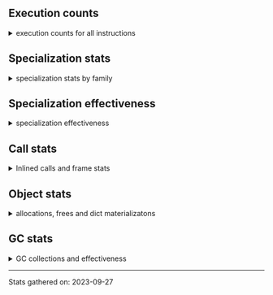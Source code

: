 ## Execution counts

<details>
<summary> execution counts for all instructions </summary>

|Name | Base Count | Head Count | Change | 
|---|---:|---:|---:|
| ENTER_EXECUTOR | 0 | 1,733,859,951 | 100.0% |
| GET_ANEXT | 100,136,760 | 6,000,000 | -94.0% |
| FOR_ITER_RANGE | 482,848,739 | 39,329,324 | -91.9% |
| JUMP_BACKWARD | 3,318,502,622 | 331,687,263 | -90.0% |
| COMPARE_OP_STR | 1,732,651,758 | 376,090,703 | -78.3% |
| STORE_FAST_LOAD_FAST | 136,663,169 | 31,078,637 | -77.3% |
| STORE_SLICE | 117,672,954 | 26,878,276 | -77.2% |
| FOR_ITER_LIST | 1,262,536,844 | 316,874,491 | -74.9% |
| BINARY_SUBSCR_STR_INT | 1,245,113,480 | 352,447,580 | -71.7% |
| FOR_ITER_TUPLE | 423,932,544 | 141,378,912 | -66.7% |
| FORMAT_WITH_SPEC | 2,220 | 780 | -64.9% |
| SET_ADD | 3,234,120 | 1,220,040 | -62.3% |
| LIST_EXTEND | 54,392,904 | 21,107,845 | -61.2% |
| BINARY_SUBSCR | 1,130,910,959 | 479,988,039 | -57.6% |
| CONTAINS_OP | 2,055,847,831 | 882,558,197 | -57.1% |
| BINARY_OP_ADD_INT | 2,250,789,785 | 981,662,137 | -56.4% |
| BINARY_OP_MULTIPLY_FLOAT | 827,760,010 | 372,914,014 | -54.9% |
| BUILD_SLICE | 158,823,225 | 71,898,815 | -54.7% |
| NOP | 1,504,978,133 | 699,599,545 | -53.5% |
| LIST_APPEND | 147,019,109 | 76,914,812 | -47.7% |
| UNPACK_SEQUENCE_TWO_TUPLE | 608,049,724 | 352,502,162 | -42.0% |
| BINARY_OP_SUBTRACT_FLOAT | 270,376,733 | 160,352,748 | -40.7% |
| TO_BOOL_INT | 232,719,897 | 139,572,330 | -40.0% |
| STORE_FAST | 10,238,678,404 | 6,168,414,871 | -39.8% |
| LOAD_FAST_LOAD_FAST | 8,164,280,463 | 4,940,843,868 | -39.5% |
| LOAD_CONST | 10,218,330,974 | 6,217,886,318 | -39.1% |
| POP_JUMP_IF_FALSE | 8,710,747,580 | 5,308,746,974 | -39.1% |
| BINARY_OP_MULTIPLY_INT | 266,392,903 | 172,380,481 | -35.3% |
| BINARY_SUBSCR_LIST_INT | 881,880,998 | 577,067,067 | -34.6% |
| BINARY_OP_ADD_FLOAT | 391,149,626 | 262,077,922 | -33.0% |
| LOAD_DEREF | 850,733,859 | 576,565,506 | -32.2% |
| BINARY_OP_SUBTRACT_INT | 506,548,074 | 343,805,835 | -32.1% |
| STORE_SUBSCR | 327,244,096 | 223,895,760 | -31.6% |
| STORE_SUBSCR_LIST_INT | 302,859,134 | 209,469,266 | -30.8% |
| BINARY_SUBSCR_TUPLE_INT | 227,127,841 | 160,533,763 | -29.3% |
| COMPARE_OP | 148,913,979 | 106,699,992 | -28.3% |
| CALL_STR_1 | 57,343,486 | 41,194,684 | -28.2% |
| CALL_TYPE_1 | 348,488,103 | 250,533,979 | -28.1% |
| CALL_METHOD_DESCRIPTOR_NOARGS | 235,055,582 | 170,095,922 | -27.6% |
| LOAD_ATTR_CLASS | 136,515,947 | 99,130,588 | -27.4% |
| LOAD_FAST | 29,726,466,560 | 22,232,406,233 | -25.2% |
| CALL_BUILTIN_FAST | 952,571,922 | 721,982,959 | -24.2% |
| CALL_INTRINSIC_1 | 154,100,971 | 117,006,693 | -24.1% |
| LOAD_ATTR_METHOD_WITH_VALUES | 1,906,344,953 | 1,464,074,879 | -23.2% |
| COMPARE_OP_INT | 1,542,849,945 | 1,199,478,841 | -22.3% |
| MAKE_FUNCTION | 94,883,549 | 73,840,029 | -22.2% |
| COPY | 1,082,001,711 | 843,351,892 | -22.1% |
| PUSH_NULL | 1,191,629,809 | 929,578,782 | -22.0% |
| BINARY_SUBSCR_DICT | 641,404,920 | 501,693,263 | -21.8% |
| UNPACK_SEQUENCE_LIST | 140,238,220 | 111,354,381 | -20.6% |
| SWAP | 941,982,075 | 753,287,432 | -20.0% |
| SET_FUNCTION_ATTRIBUTE | 83,793,601 | 67,091,837 | -19.9% |
| COMPARE_OP_FLOAT | 111,082,755 | 89,823,130 | -19.1% |
| LOAD_ATTR_SLOT | 1,359,910,318 | 1,101,626,567 | -19.0% |
| BINARY_OP | 847,857,650 | 687,779,595 | -18.9% |
| CALL_PY_EXACT_ARGS | 2,873,524,261 | 2,340,052,155 | -18.6% |
| CALL_BOUND_METHOD_EXACT_ARGS | 166,380,513 | 137,161,600 | -17.6% |
| LOAD_ATTR_METHOD_NO_DICT | 1,408,943,729 | 1,165,632,376 | -17.3% |
| BUILD_LIST | 303,937,172 | 252,918,990 | -16.8% |
| CALL_LEN | 350,494,531 | 292,577,777 | -16.5% |
| LOAD_GLOBAL_BUILTIN | 4,246,995,683 | 3,553,206,746 | -16.3% |
| STORE_GLOBAL | 6,152,700 | 5,205,120 | -15.4% |
| TO_BOOL_STR | 68,043,705 | 57,617,939 | -15.3% |
| LOAD_ATTR_INSTANCE_VALUE | 4,270,241,843 | 3,615,932,697 | -15.3% |
| UNARY_NOT | 58,453,959 | 50,161,578 | -14.2% |
| CALL_BUILTIN_CLASS | 127,530,667 | 110,046,109 | -13.7% |
| CALL_METHOD_DESCRIPTOR_FAST | 372,649,539 | 322,569,907 | -13.4% |
| BINARY_SLICE | 249,698,485 | 217,488,322 | -12.9% |
| LOAD_GLOBAL_MODULE | 3,098,009,675 | 2,709,195,534 | -12.6% |
| IS_OP | 613,269,123 | 535,808,175 | -12.6% |
| TO_BOOL_BOOL | 3,427,103,537 | 3,009,572,797 | -12.2% |
| JUMP_FORWARD | 436,685,474 | 384,953,740 | -11.8% |
| GET_ITER | 607,082,292 | 543,688,641 | -10.4% |
| CALL_BUILTIN_O | 830,663,215 | 744,749,837 | -10.3% |
| EXTENDED_ARG | 430,596,953 | 386,839,805 | -10.2% |
| RESUME_CHECK | 5,350,086,431 | 4,805,994,348 | -10.2% |
| MAP_ADD | 41,403,580 | 37,217,564 | -10.1% |
| CALL_ISINSTANCE | 828,389,209 | 749,743,605 | -9.5% |
| UNPACK_SEQUENCE_TUPLE | 449,698,650 | 407,294,887 | -9.4% |
| LOAD_ATTR | 1,310,848,773 | 1,194,155,378 | -8.9% |
| STORE_FAST_STORE_FAST | 1,568,110,408 | 1,429,722,243 | -8.8% |
| LOAD_FAST_AND_CLEAR | 52,307,513 | 47,696,121 | -8.8% |
| CALL_BUILTIN_FAST_WITH_KEYWORDS | 54,157,979 | 49,565,911 | -8.5% |
| LOAD_FAST_CHECK | 8,341,109 | 7,690,716 | -7.8% |
| BINARY_OP_ADD_UNICODE | 75,466,060 | 69,683,142 | -7.7% |
| CALL_METHOD_DESCRIPTOR_FAST_WITH_KEYWORDS | 88,440,080 | 82,032,865 | -7.2% |
| POP_JUMP_IF_NOT_NONE | 447,221,519 | 415,410,470 | -7.1% |
| POP_TOP | 2,579,210,328 | 2,402,650,590 | -6.8% |
| POP_JUMP_IF_TRUE | 1,516,531,913 | 1,418,781,704 | -6.4% |
| BUILD_CONST_KEY_MAP | 9,732,870 | 9,161,646 | -5.9% |
| POP_JUMP_IF_NONE | 316,527,260 | 298,779,431 | -5.6% |
| TO_BOOL_LIST | 130,157,187 | 123,592,238 | -5.0% |
| BUILD_TUPLE | 735,254,241 | 700,000,403 | -4.8% |
| DELETE_FAST | 704,076 | 670,665 | -4.7% |
| RETURN_VALUE | 3,080,377,989 | 2,934,855,647 | -4.7% |
| STORE_ATTR_SLOT | 1,064,246,916 | 1,020,498,954 | -4.1% |
| LOAD_ATTR_PROPERTY | 52,248,640 | 50,155,364 | -4.0% |
| LOAD_SUPER_ATTR | 1,540 | 1,600 | 3.9% |
| UNARY_INVERT | 11,414,341 | 10,980,547 | -3.8% |
| STORE_ATTR_WITH_HINT | 50,965,051 | 49,040,186 | -3.8% |
| STORE_ATTR_INSTANCE_VALUE | 981,690,147 | 947,410,966 | -3.5% |
| BEFORE_WITH | 5,237,615 | 5,060,233 | -3.4% |
| TO_BOOL | 239,815,687 | 232,314,076 | -3.1% |
| COPY_FREE_VARS | 267,228,117 | 259,787,236 | -2.8% |
| CALL_METHOD_DESCRIPTOR_O | 260,293,775 | 253,483,381 | -2.6% |
| BINARY_SUBSCR_GETITEM | 146,460,992 | 142,986,454 | -2.4% |
| STORE_DEREF | 65,778,176 | 64,188,027 | -2.4% |
| RETURN_CONST | 1,371,625,628 | 1,340,317,688 | -2.3% |
| STORE_SUBSCR_DICT | 205,069,106 | 200,791,326 | -2.1% |
| DELETE_SUBSCR | 133,292,426 | 130,597,208 | -2.0% |
| DICT_MERGE | 16,635,950 | 16,357,600 | -1.7% |
| RESUME | 5,778 | 5,872 | 1.6% |
| EXIT_INIT_CHECK | 67,442,988 | 66,408,453 | -1.5% |
| CALL_ALLOC_AND_ENTER_INIT | 69,156,348 | 68,121,753 | -1.5% |
| YIELD_VALUE | 958,302,733 | 943,851,557 | -1.5% |
| LOAD_SUPER_ATTR_METHOD | 118,318,683 | 116,611,191 | -1.4% |
| CALL_LIST_APPEND | 241,308,145 | 237,924,393 | -1.4% |
| CLEANUP_THROW | 852 | 840 | -1.4% |
| TO_BOOL_NONE | 403,451,250 | 398,179,403 | -1.3% |
| INTERPRETER_EXIT | 1,302,213,006 | 1,286,213,581 | -1.2% |
| LOAD_SUPER_ATTR_ATTR | 2,300,040 | 2,273,520 | -1.2% |
| FORMAT_SIMPLE | 118,020,992 | 116,657,540 | -1.2% |
| STORE_ATTR | 54,616,450 | 54,024,251 | -1.1% |
| BUILD_STRING | 59,405,496 | 58,835,574 | -1.0% |
| BUILD_MAP | 68,651,640 | 67,982,155 | -1.0% |
| CALL | 777,684,113 | 770,747,812 | -0.9% |
| TO_BOOL_ALWAYS_TRUE | 193,203,818 | 191,442,726 | -0.9% |
| CALL_PY_WITH_DEFAULTS | 177,733,372 | 176,279,842 | -0.8% |
| CONVERT_VALUE | 104,407,536 | 103,538,274 | -0.8% |
| FOR_ITER | 308,400,389 | 306,732,012 | -0.5% |
| FOR_ITER_GEN | 163,262,670 | 162,479,526 | -0.5% |
| UNARY_NEGATIVE | 135,842,400 | 135,277,080 | -0.4% |
| BUILD_SET | 1,918,503 | 1,912,151 | -0.3% |
| LOAD_ATTR_MODULE | 351,662,647 | 350,758,996 | -0.3% |
| RETURN_GENERATOR | 251,213,652 | 250,494,775 | -0.3% |
| LOAD_ATTR_NONDESCRIPTOR_WITH_VALUES | 143,376,793 | 142,953,092 | -0.3% |
| CALL_KW | 175,209,090 | 174,937,545 | -0.2% |
| WITH_EXCEPT_START | 138,122 | 137,883 | -0.2% |
| LOAD_ATTR_METHOD_LAZY_DICT | 56,946,536 | 56,816,926 | -0.2% |
| UNPACK_SEQUENCE | 14,784,299 | 14,771,898 | -0.1% |
| CALL_FUNCTION_EX | 83,452,835 | 83,374,423 | -0.1% |
| IMPORT_NAME | 1,969,095 | 1,966,527 | -0.1% |
| MAKE_CELL | 92,764,483 | 92,656,891 | -0.1% |
| IMPORT_FROM | 2,005,995 | 2,003,427 | -0.1% |
| POP_EXCEPT | 17,064,919 | 17,053,764 | -0.1% |
| CALL_TUPLE_1 | 22,407,810 | 22,382,940 | -0.1% |
| PUSH_EXC_INFO | 17,064,922 | 17,053,769 | -0.1% |
| CHECK_EXC_MATCH | 16,597,324 | 16,586,225 | -0.1% |
| INSTRUMENTED_POP_JUMP_IF_TRUE | 29,144,367 | 29,144,364 | -0.0% |
| INSTRUMENTED_RESUME | 72,852,120 | 72,852,120 | 0.0% |
| INSTRUMENTED_POP_JUMP_IF_FALSE | 349,645,080 | 349,645,080 | 0.0% |
| DELETE_ATTR | 8,524,323 | 8,520,723 | -0.0% |
| END_SEND | 206,317,629 | 206,317,906 | 0.0% |
| GET_AWAITABLE | 85,020,113 | 85,020,384 | 0.0% |
| LOAD_ATTR_NONDESCRIPTOR_NO_DICT | 22,352,640 | 22,352,640 | 0.0% |
| DELETE_DEREF | 1,200 | 1,200 | 0.0% |
| STORE_NAME | 4,800 | 4,800 | 0.0% |
| INSTRUMENTED_RETURN_CONST | 5,460 | 5,460 | 0.0% |
| DICT_UPDATE | 52,734 | 52,756 | 0.0% |
| LOAD_LOCALS | 2,580 | 2,580 | 0.0% |
| JUMP_BACKWARD_NO_INTERRUPT | 391,030,655 | 391,030,029 | -0.0% |
| INSTRUMENTED_JUMP_FORWARD | 14,567,880 | 14,567,880 | 0.0% |
| LOAD_GLOBAL | 80,215,503 | 80,217,263 | 0.0% |
| SET_UPDATE | 66,360 | 66,360 | 0.0% |
| END_ASYNC_FOR | 6,000,000 | 6,000,000 | 0.0% |
| INSTRUMENTED_FOR_ITER | 8,367 | 8,364 | -0.0% |
| SEND | 112,734,352 | 112,734,382 | 0.0% |
| GET_YIELD_FROM_ITER | 27,170,460 | 27,170,462 | 0.0% |
| END_FOR | 57,063,896 | 57,063,387 | -0.0% |
| LOAD_NAME | 9,003,000 | 9,003,000 | 0.0% |
| BEFORE_ASYNC_WITH | 8,160 | 8,160 | 0.0% |
| RAISE_VARARGS | 2,897,102 | 2,897,263 | 0.0% |
| INSTRUMENTED_POP_JUMP_IF_NONE | 43,702,080 | 43,702,080 | 0.0% |
| BINARY_OP_INPLACE_ADD_UNICODE | 5,927,680 | 5,925,400 | -0.0% |
| INSTRUMENTED_JUMP_BACKWARD | 7,347 | 7,344 | -0.0% |
| LOAD_BUILD_CLASS | 1,320 | 1,320 | 0.0% |
| UNPACK_EX | 567,000 | 567,000 | 0.0% |
| SEND_GEN | 490,653,122 | 490,652,746 | -0.0% |
| RERAISE | 8,497,665 | 8,496,950 | -0.0% |
| INSTRUMENTED_POP_JUMP_IF_NOT_NONE | 480 | 480 | 0.0% |
| GET_AITER | 6,000,000 | 6,000,000 | 0.0% |
| LOAD_FROM_DICT_OR_DEREF | 2,580 | 2,580 | 0.0% |
| LOAD_ATTR_WITH_HINT | 347,160,631 | 347,161,347 | 0.0% |
| INSTRUMENTED_RETURN_VALUE | 72,844,800 | 72,844,800 | 0.0% |


</details>

## Specialization stats

<details>
<summary> specialization stats by family </summary>

### CALL

<details>
<summary> specialization stats for CALL family </summary>

|Kind | Base Count | Base Ratio | Head Count | Head Ratio | 
|---|---|---|---|---|
| specialization.deferred |    777304542 | 8.6% |    770366585 | 8.7% |
| specialization.deopt |      3200161 | 0.0% |      2910423 | 0.0% |
|          hit |   8051089777 | 89.5% |   7888194575 | 89.5% |
|         miss |    169734275 | 1.9% |    154385061 | 1.8% |

#### Specialization attempts

| | Base Count | Base Ratio | Head Count | Head Ratio | 
|---|---:|---:|---:|---:|
| Success | 3,249,580 | 90.8% | 2,961,976 | 90.0% |
| Failure | 330,152 | 9.2% | 329,674 | 10.0% |

|Failure kind | Base Count | Base Ratio | Head Count | Head Ratio | 
|---|---:|---:|---:|---:|
| meth descr method fastcall keywords | 66,764 | 20.2% | 66,624 | 20.2% |
| code complex parameters | 57,125 | 17.3% | 57,084 | 17.3% |
| no dict | 46,710 | 14.1% | 46,650 | 14.2% |
| cfunc noargs | 25,128 | 7.6% | 24,798 | 7.5% |
| class no vectorcall | 24,412 | 7.4% | 24,308 | 7.4% |
| cfunc varargs keywords | 24,337 | 7.4% | 24,297 | 7.4% |
| meth descr varargs | 22,816 | 6.9% | 22,872 | 6.9% |
| other | 11,754 | 3.6% | 11,709 | 3.6% |
| init not python | 10,480 | 3.2% | 10,480 | 3.2% |
| class mutable | 8,793 | 2.7% | 8,506 | 2.6% |
| meth descr varargs keywords | 7,329 | 2.2% | 7,327 | 2.2% |
| cmethod | 5,560 | 1.7% | 4,980 | 1.5% |
| init not simple | 4,000 | 1.2% | 4,000 | 1.2% |
| cfunc varargs | 3,383 | 1.0% | 3,317 | 1.0% |
| bound method | 3,367 | 1.0% | 4,724 | 1.4% |
| wrong number arguments | 2,900 | 0.9% | 2,880 | 0.9% |
| method wrapper | 2,468 | 0.7% | 2,472 | 0.7% |
| operator wrapper | 1,786 | 0.5% | 1,626 | 0.5% |
| str | 1,040 | 0.3% | 1,020 | 0.3% |


</details>

### UNPACK_SEQUENCE

<details>
<summary> specialization stats for UNPACK_SEQUENCE family </summary>

|Kind | Base Count | Base Ratio | Head Count | Head Ratio | 
|---|---|---|---|---|
| specialization.deferred |     14781549 | 1.2% |     14769152 | 1.2% |
| specialization.deopt |        48080 | 0.0% |        47320 | 0.0% |
|          hit |   1195438894 | 98.6% |   1194473912 | 98.6% |
|         miss |      2547700 | 0.2% |      2508820 | 0.2% |

#### Specialization attempts

| | Base Count | Base Ratio | Head Count | Head Ratio | 
|---|---:|---:|---:|---:|
| Success | 50,330 | 99.0% | 49,586 | 99.0% |
| Failure | 500 | 1.0% | 480 | 1.0% |

|Failure kind | Base Count | Base Ratio | Head Count | Head Ratio | 
|---|---:|---:|---:|---:|
| iterator | 240 | 48.0% | 220 | 45.8% |
| sequence | 180 | 36.0% | 180 | 37.5% |
| other | 80 | 16.0% | 80 | 16.7% |


</details>

### POP_JUMP_IF_FALSE

<details>
<summary> specialization stats for POP_JUMP_IF_FALSE family </summary>

|Kind | Base Count | Base Ratio | Head Count | Head Ratio | 
|---|---|---|---|---|


</details>

### BINARY_OP

<details>
<summary> specialization stats for BINARY_OP family </summary>

|Kind | Base Count | Base Ratio | Head Count | Head Ratio | 
|---|---|---|---|---|
| specialization.deferred |    846740491 | 15.6% |    686702350 | 13.1% |
| specialization.deopt |       712840 | 0.0% |       711240 | 0.0% |
|          hit |   4556627814 | 83.7% |   4534136732 | 86.2% |
|         miss |     37783057 | 0.7% |     37698259 | 0.7% |

#### Specialization attempts

| | Base Count | Base Ratio | Head Count | Head Ratio | 
|---|---:|---:|---:|---:|
| Success | 717,093 | 39.2% | 715,546 | 40.0% |
| Failure | 1,112,906 | 60.8% | 1,072,939 | 60.0% |

|Failure kind | Base Count | Base Ratio | Head Count | Head Ratio | 
|---|---:|---:|---:|---:|
| subtract different types | 579,020 | 52.0% | 577,580 | 53.8% |
| multiply different types | 171,774 | 15.4% | 170,619 | 15.9% |
| add different types | 151,881 | 13.6% | 151,880 | 14.2% |
| remainder | 33,552 | 3.0% | 31,709 | 3.0% |
| floor divide | 32,920 | 3.0% | 28,600 | 2.7% |
| and int | 32,255 | 2.9% | 29,164 | 2.7% |
| add other | 27,240 | 2.4% | 22,100 | 2.1% |
| lshift | 18,760 | 1.7% | 12,800 | 1.2% |
| rshift | 16,639 | 1.5% | 11,759 | 1.1% |
| true divide different types | 14,860 | 1.3% | 13,421 | 1.3% |
| xor | 10,720 | 1.0% | 10,480 | 1.0% |
| true divide float | 6,782 | 0.6% | 2,341 | 0.2% |
| subtract other | 5,520 | 0.5% | 3,120 | 0.3% |
| or | 4,097 | 0.4% | 3,480 | 0.3% |
| power | 3,703 | 0.3% | 693 | 0.1% |
| true divide other | 1,203 | 0.1% | 1,213 | 0.1% |
| multiply other | 1,060 | 0.1% | 1,060 | 0.1% |
| and other | 860 | 0.1% | 860 | 0.1% |
| and different types | 60 | 0.0% | 60 | 0.0% |


</details>

### BINARY_SLICE

<details>
<summary> specialization stats for BINARY_SLICE family </summary>

|Kind | Base Count | Base Ratio | Head Count | Head Ratio | 
|---|---|---|---|---|


</details>

### TO_BOOL

<details>
<summary> specialization stats for TO_BOOL family </summary>

|Kind | Base Count | Base Ratio | Head Count | Head Ratio | 
|---|---|---|---|---|
| specialization.deferred |    239348401 | 5.1% |    231849196 | 5.0% |
| specialization.deopt |      1818587 | 0.0% |      1777849 | 0.0% |
|          hit |   4358261454 | 92.8% |   4316681436 | 93.0% |
|         miss |     96417940 | 2.1% |     94257660 | 2.0% |

#### Specialization attempts

| | Base Count | Base Ratio | Head Count | Head Ratio | 
|---|---:|---:|---:|---:|
| Success | 1,833,306 | 80.2% | 1,793,161 | 80.0% |
| Failure | 452,567 | 19.8% | 449,568 | 20.0% |

|Failure kind | Base Count | Base Ratio | Head Count | Head Ratio | 
|---|---:|---:|---:|---:|
| number | 135,740 | 30.0% | 135,740 | 30.2% |
| other | 126,040 | 27.9% | 125,060 | 27.8% |
| tuple | 75,460 | 16.7% | 75,220 | 16.7% |
| mapping | 65,721 | 14.5% | 65,488 | 14.6% |
| dict | 19,074 | 4.2% | 18,972 | 4.2% |
| bytes | 10,833 | 2.4% | 10,756 | 2.4% |
| set | 10,781 | 2.4% | 10,781 | 2.4% |
| sequence | 7,538 | 1.7% | 6,171 | 1.4% |
| float | 980 | 0.2% | 980 | 0.2% |
| bytearray | 320 | 0.1% | 320 | 0.1% |
| memory view | 80 | 0.0% | 80 | 0.0% |


</details>

### JUMP_BACKWARD

<details>
<summary> specialization stats for JUMP_BACKWARD family </summary>

|Kind | Base Count | Base Ratio | Head Count | Head Ratio | 
|---|---|---|---|---|


</details>

### LOAD_ATTR

<details>
<summary> specialization stats for LOAD_ATTR family </summary>

|Kind | Base Count | Base Ratio | Head Count | Head Ratio | 
|---|---|---|---|---|
| specialization.deferred |   1310252320 | 11.5% |   1193584260 | 10.9% |
| specialization.deopt |     10308976 | 0.1% |      9557205 | 0.1% |
|          hit |   9509175307 | 83.7% |   9247692426 | 84.5% |
|         miss |    546529370 | 4.8% |    506694452 | 4.6% |

#### Specialization attempts

| | Base Count | Base Ratio | Head Count | Head Ratio | 
|---|---:|---:|---:|---:|
| Success | 10,382,785 | 95.2% | 9,635,454 | 95.1% |
| Failure | 522,644 | 4.8% | 492,869 | 4.9% |

|Failure kind | Base Count | Base Ratio | Head Count | Head Ratio | 
|---|---:|---:|---:|---:|
| has managed dict | 147,970 | 28.3% | 141,181 | 28.6% |
| metaclass attribute | 102,545 | 19.6% | 92,404 | 18.7% |
| not managed dict | 99,874 | 19.1% | 98,766 | 20.0% |
| method | 63,990 | 12.2% | 55,314 | 11.2% |
| shadowed | 42,635 | 8.2% | 40,806 | 8.3% |
| non object slot | 28,940 | 5.5% | 28,820 | 5.8% |
| class method obj | 10,260 | 2.0% | 9,460 | 1.9% |
| class attr descriptor | 6,323 | 1.2% | 6,321 | 1.3% |
| overridden | 5,260 | 1.0% | 5,240 | 1.1% |
| non overriding descriptor | 4,464 | 0.9% | 4,474 | 0.9% |
| module attr not found | 3,040 | 0.6% | 3,020 | 0.6% |
| mutable class | 3,040 | 0.6% | 2,862 | 0.6% |
| class attr simple | 2,103 | 0.4% | 2,001 | 0.4% |
| not in keys | 1,740 | 0.3% | 1,740 | 0.4% |
| builtin class method | 440 | 0.1% | 440 | 0.1% |
| property | 20 | 0.0% | 20 | 0.0% |


</details>

### STORE_SUBSCR

<details>
<summary> specialization stats for STORE_SUBSCR family </summary>

|Kind | Base Count | Base Ratio | Head Count | Head Ratio | 
|---|---|---|---|---|
| specialization.deferred |    327155815 | 39.2% |    223832434 | 30.7% |
| specialization.deopt |           40 | 0.0% |           40 | 0.0% |
|          hit |    507926020 | 60.8% |    504454587 | 69.3% |
|         miss |         2220 | 0.0% |         2220 | 0.0% |

#### Specialization attempts

| | Base Count | Base Ratio | Head Count | Head Ratio | 
|---|---:|---:|---:|---:|
| Success | 1,763 | 2.0% | 1,887 | 3.0% |
| Failure | 86,558 | 98.0% | 61,479 | 97.0% |

|Failure kind | Base Count | Base Ratio | Head Count | Head Ratio | 
|---|---:|---:|---:|---:|
| array int | 45,640 | 52.7% | 31,460 | 51.2% |
| dict subclass no override | 20,600 | 23.8% | 14,682 | 23.9% |
| py simple | 13,818 | 16.0% | 13,797 | 22.4% |
| bytearray int | 5,200 | 6.0% | 300 | 0.5% |
| out of range | 1,020 | 1.2% | 1,020 | 1.7% |
| other | 240 | 0.3% | 180 | 0.3% |
| list slice | 40 | 0.0% | 40 | 0.1% |


</details>

### POP_JUMP_IF_TRUE

<details>
<summary> specialization stats for POP_JUMP_IF_TRUE family </summary>

|Kind | Base Count | Base Ratio | Head Count | Head Ratio | 
|---|---|---|---|---|


</details>

### FOR_ITER

<details>
<summary> specialization stats for FOR_ITER family </summary>

|Kind | Base Count | Base Ratio | Head Count | Head Ratio | 
|---|---|---|---|---|
| specialization.deferred |    308297756 | 11.7% |    306636732 | 31.7% |
| specialization.deopt |      2480505 | 0.1% |      1422235 | 0.1% |
|          hit |   2201111596 | 83.3% |    584682589 | 60.5% |
|         miss |    131469201 | 5.0% |     75379664 | 7.8% |

#### Specialization attempts

| | Base Count | Base Ratio | Head Count | Head Ratio | 
|---|---:|---:|---:|---:|
| Success | 2,481,583 | 96.1% | 1,423,302 | 93.8% |
| Failure | 101,555 | 3.9% | 94,213 | 6.2% |

|Failure kind | Base Count | Base Ratio | Head Count | Head Ratio | 
|---|---:|---:|---:|---:|
| enumerate | 23,040 | 22.7% | 23,040 | 24.5% |
| dict items | 20,651 | 20.3% | 20,590 | 21.9% |
| seq iter | 15,120 | 14.9% | 8,640 | 9.2% |
| set | 13,266 | 13.1% | 13,301 | 14.1% |
| other | 8,920 | 8.8% | 8,940 | 9.5% |
| dict values | 5,480 | 5.4% | 4,780 | 5.1% |
| reversed list | 3,980 | 3.9% | 3,822 | 4.1% |
| zip | 3,500 | 3.4% | 3,500 | 3.7% |
| ascii string | 2,680 | 2.6% | 2,680 | 2.8% |
| dict keys | 2,220 | 2.2% | 2,220 | 2.4% |
| itertools | 1,900 | 1.9% | 1,900 | 2.0% |
| map | 600 | 0.6% | 600 | 0.6% |
| callable | 120 | 0.1% | 120 | 0.1% |
| bytes | 78 | 0.1% | 80 | 0.1% |


</details>

### LOAD_SUPER_ATTR

<details>
<summary> specialization stats for LOAD_SUPER_ATTR family </summary>

|Kind | Base Count | Base Ratio | Head Count | Head Ratio | 
|---|---|---|---|---|
|          hit |    120618723 | 100.0% |    118884711 | 100.0% |

#### Specialization attempts

| | Base Count | Base Ratio | Head Count | Head Ratio | 
|---|---:|---:|---:|---:|
| Success | 1,540 | 100.0% | 1,600 | 100.0% |
| Failure | 0 | 0.0% | 0 | 0.0% |

|Failure kind | Base Count | Base Ratio | Head Count | Head Ratio | 
|---|---:|---:|---:|---:|


</details>

### STORE_ATTR

<details>
<summary> specialization stats for STORE_ATTR family </summary>

|Kind | Base Count | Base Ratio | Head Count | Head Ratio | 
|---|---|---|---|---|
| specialization.deferred |     54553233 | 2.5% |     53960510 | 2.5% |
| specialization.deopt |      3549259 | 0.2% |      3534593 | 0.2% |
|          hit |   1908780653 | 88.7% |   1878992343 | 88.6% |
|         miss |    188121461 | 8.7% |    187348283 | 8.8% |

#### Specialization attempts

| | Base Count | Base Ratio | Head Count | Head Ratio | 
|---|---:|---:|---:|---:|
| Success | 3,573,416 | 98.9% | 3,560,194 | 98.9% |
| Failure | 39,060 | 1.1% | 38,140 | 1.1% |

|Failure kind | Base Count | Base Ratio | Head Count | Head Ratio | 
|---|---:|---:|---:|---:|
| class attr simple | 17,280 | 44.2% | 17,180 | 45.0% |
| not in dict | 10,740 | 27.5% | 10,380 | 27.2% |
| overriding descriptor | 5,580 | 14.3% | 5,520 | 14.5% |
| property | 1,440 | 3.7% | 1,400 | 3.7% |
| not in keys | 1,160 | 3.0% | 800 | 2.1% |
| no dict | 920 | 2.4% | 920 | 2.4% |
| overridden | 860 | 2.2% | 860 | 2.3% |
| method | 420 | 1.1% | 420 | 1.1% |
| not managed dict | 380 | 1.0% | 380 | 1.0% |
| non object slot | 280 | 0.7% | 280 | 0.7% |


</details>

### POP_JUMP_IF_NOT_NONE

<details>
<summary> specialization stats for POP_JUMP_IF_NOT_NONE family </summary>

|Kind | Base Count | Base Ratio | Head Count | Head Ratio | 
|---|---|---|---|---|


</details>

### LOAD_GLOBAL

<details>
<summary> specialization stats for LOAD_GLOBAL family </summary>

|Kind | Base Count | Base Ratio | Head Count | Head Ratio | 
|---|---|---|---|---|
| specialization.deferred |     80158925 | 1.1% |     80159082 | 1.1% |
| specialization.deopt |          408 | 0.0% |          366 | 0.0% |
|          hit |   7344977922 | 98.9% |   7202850560 | 98.9% |
|         miss |        27436 | 0.0% |        22284 | 0.0% |

#### Specialization attempts

| | Base Count | Base Ratio | Head Count | Head Ratio | 
|---|---:|---:|---:|---:|
| Success | 56,986 | 100.0% | 58,547 | 100.0% |
| Failure | 0 | 0.0% | 0 | 0.0% |

|Failure kind | Base Count | Base Ratio | Head Count | Head Ratio | 
|---|---:|---:|---:|---:|


</details>

### BINARY_SUBSCR

<details>
<summary> specialization stats for BINARY_SUBSCR family </summary>

|Kind | Base Count | Base Ratio | Head Count | Head Ratio | 
|---|---|---|---|---|
| specialization.deferred |   1130616018 | 26.5% |    479851002 | 13.4% |
| specialization.deopt |        68584 | 0.0% |        65644 | 0.0% |
|          hit |   3138345979 | 73.4% |   3086793942 | 86.5% |
|         miss |      3642252 | 0.1% |      3485977 | 0.1% |

#### Specialization attempts

| | Base Count | Base Ratio | Head Count | Head Ratio | 
|---|---:|---:|---:|---:|
| Success | 70,822 | 19.5% | 68,831 | 34.0% |
| Failure | 292,703 | 80.5% | 133,850 | 66.0% |

|Failure kind | Base Count | Base Ratio | Head Count | Head Ratio | 
|---|---:|---:|---:|---:|
| array int | 112,980 | 38.6% | 42,940 | 32.1% |
| other | 77,483 | 26.5% | 29,812 | 22.3% |
| out of range | 42,480 | 14.5% | 40,648 | 30.4% |
| buffer int | 29,580 | 10.1% | 11,490 | 8.6% |
| list slice | 25,580 | 8.7% | 4,380 | 3.3% |
| sequence int | 2,920 | 1.0% | 2,920 | 2.2% |
| code complex parameters | 1,420 | 0.5% | 1,420 | 1.1% |
| buffer slice | 180 | 0.1% | 160 | 0.1% |
| tuple slice | 60 | 0.0% | 60 | 0.0% |
| string slice | 20 | 0.0% | 20 | 0.0% |


</details>

### STORE_SLICE

<details>
<summary> specialization stats for STORE_SLICE family </summary>

|Kind | Base Count | Base Ratio | Head Count | Head Ratio | 
|---|---|---|---|---|


</details>

### SEND

<details>
<summary> specialization stats for SEND family </summary>

|Kind | Base Count | Base Ratio | Head Count | Head Ratio | 
|---|---|---|---|---|
| specialization.deferred |    112704866 | 18.7% |    112704889 | 18.7% |
|          hit |    490652942 | 81.3% |    490652566 | 81.3% |
|         miss |          180 | 0.0% |          180 | 0.0% |

#### Specialization attempts

| | Base Count | Base Ratio | Head Count | Head Ratio | 
|---|---:|---:|---:|---:|
| Success | 603 | 2.0% | 607 | 2.1% |
| Failure | 28,883 | 98.0% | 28,886 | 97.9% |

|Failure kind | Base Count | Base Ratio | Head Count | Head Ratio | 
|---|---:|---:|---:|---:|
| async generator send | 24,440 | 84.6% | 24,440 | 84.6% |
| other | 4,363 | 15.1% | 4,366 | 15.1% |
| dict keys | 40 | 0.1% | 40 | 0.1% |
| list | 40 | 0.1% | 40 | 0.1% |


</details>

### COMPARE_OP

<details>
<summary> specialization stats for COMPARE_OP family </summary>

|Kind | Base Count | Base Ratio | Head Count | Head Ratio | 
|---|---|---|---|---|
| specialization.deferred |    148793640 | 4.2% |    106589648 | 3.1% |
| specialization.deopt |        26753 | 0.0% |        26693 | 0.0% |
|          hit |   3385164734 | 95.7% |   3309561230 | 96.8% |
|         miss |      1419724 | 0.0% |      1416512 | 0.0% |

#### Specialization attempts

| | Base Count | Base Ratio | Head Count | Head Ratio | 
|---|---:|---:|---:|---:|
| Success | 30,991 | 21.1% | 31,307 | 22.8% |
| Failure | 116,101 | 78.9% | 105,730 | 77.2% |

|Failure kind | Base Count | Base Ratio | Head Count | Head Ratio | 
|---|---:|---:|---:|---:|
| big int | 51,817 | 44.6% | 51,719 | 48.9% |
| different types | 24,804 | 21.4% | 24,435 | 23.1% |
| baseobject | 13,398 | 11.5% | 11,616 | 11.0% |
| float long | 9,289 | 8.0% | 7,528 | 7.1% |
| set | 6,620 | 5.7% | 600 | 0.6% |
| other | 3,080 | 2.7% | 3,080 | 2.9% |
| bool | 2,353 | 2.0% | 2,352 | 2.2% |
| tuple | 2,180 | 1.9% | 2,020 | 1.9% |
| list | 1,020 | 0.9% | 1,000 | 0.9% |
| bytes | 980 | 0.8% | 820 | 0.8% |
| long float | 420 | 0.4% | 420 | 0.4% |
| string | 140 | 0.1% | 140 | 0.1% |


</details>

### POP_JUMP_IF_NONE

<details>
<summary> specialization stats for POP_JUMP_IF_NONE family </summary>

|Kind | Base Count | Base Ratio | Head Count | Head Ratio | 
|---|---|---|---|---|


</details>


</details>

## Specialization effectiveness

<details>
<summary> specialization effectiveness </summary>

|Instructions | Base Count | Base Ratio | Head Count | Head Ratio | 
|---|---:|---:|---:|---:|
| Basic | 84,175,513,406 | 53.5% | 62,828,995,404 | 54.3% |
| Not specialized | 21,208,880,155 | 13.5% | 13,345,287,389 | 11.5% |
| Specialized | 51,953,767,515 | 33.0% | 39,448,900,579 | 34.1% |


</details>

## Call stats

<details>
<summary> Inlined calls and frame stats </summary>

| | Base Count | Base Ratio | Head Count | Head Ratio | 
|---|---:|---:|---:|---:|
| Frames pushed | 4,538,484,508 | 79.9% | 4,437,471,340 | 79.7% |
| Calls to Python functions inlined | 4,369,772,158 | 76.9% | 4,270,623,123 | 76.7% |
| Calls to PyEval_EvalDefault | 1,310,785,567 | 23.1% | 1,294,785,916 | 23.3% |
| Calls via PyEval_EvalFrame (total) | 1,310,785,567 | 23.1% | 1,294,785,916 | 23.3% |
| Calls via PyEval_EvalFrame (vector) | 755,182,757 | 13.3% | 753,570,543 | 13.5% |
| Calls via PyEval_EvalFrame (function vectorcall) | 751,217,297 | 13.2% | 749,605,083 | 13.5% |
| Calls via PyEval_EvalFrame (generator) | 555,602,810 | 9.8% | 541,215,373 | 9.7% |
| Calls via PyEval_EvalFrame (slot) | 191,574,363 | 3.4% | 191,540,405 | 3.4% |
| Calls via PyEval_EvalFrame (api) | 128,200,822 | 2.3% | 127,903,214 | 2.3% |
| Calls via PyEval_EvalFrame (method) | 95,059,794 | 1.7% | 95,060,291 | 1.7% |
| Frame objects created | 59,611,445 | 1.0% | 59,601,063 | 1.1% |
| Calls via PyEval_EvalFrame (function ex) | 13,986,032 | 0.2% | 13,986,748 | 0.3% |
| Calls via PyEval_EvalFrame (legacy) | 3,964,140 | 0.1% | 3,964,140 | 0.1% |
| Calls via PyEval_EvalFrame (build class) | 1,320 | 0.0% | 1,320 | 0.0% |


</details>

## Object stats

<details>
<summary> allocations, frees and dict materializatons </summary>

| | Base Count | Base Ratio | Head Count | Head Ratio | 
|---|---:|---:|---:|---:|
| Allocations from freelist | 4,249,738,160 | 34.4% | 4,237,485,479 | 34.4% |
| Frees to freelist | 4,253,920,026 |  | 4,241,678,125 |  |
| Allocations | 8,120,650,786 | 65.6% | 8,067,752,925 | 65.6% |
| Allocations to 512 bytes | 8,038,691,376 | 65.0% | 7,985,977,984 | 64.9% |
| Allocations to 4 kbytes | 66,764,381 | 0.5% | 66,636,488 | 0.5% |
| Allocations over 4 kbytes | 15,195,029 | 0.1% | 15,138,453 | 0.1% |
| Frees | 8,362,664,236 |  | 8,303,737,460 |  |
| New values | 57,548,102 |  | 57,444,785 |  |
| Interpreter increfs | 59,601,777,261 | 78.1% | 46,944,003,211 | 61.0% |
| Interpreter decrefs | 68,925,774,065 | 78.3% | 54,230,499,037 | 61.2% |
| Increfs | 16,674,799,940 | 21.9% | 29,986,572,099 | 39.0% |
| Decrefs | 19,094,179,823 | 21.7% | 34,378,588,645 | 38.8% |
| Materialize dict (on request) | 3,979,280 | 6.9% | 3,922,602 | 6.8% |
| Materialize dict (new key) | 142,640 | 0.2% | 142,640 | 0.2% |
| Materialize dict (too big) | 0 | 0.0% | 0 | 0.0% |
| Materialize dict (str subclass) | 0 | 0.0% | 0 | 0.0% |
| Dematerialize dict | 1,524,460 | 2.6% | 1,467,782 | 2.6% |
| Method cache hits | 2,153,371,261 |  | 2,101,451,593 |  |
| Method cache misses | 53,563,311 |  | 50,322,722 |  |
| Method cache collisions | 58,579,154 |  | 54,690,998 |  |
| Method cache dunder hits | 2,234,775,770 |  | 2,231,898,180 |  |
| Method cache dunder misses | 5,041,365 |  | 4,394,034 |  |


</details>

## GC stats

<details>
<summary> GC collections and effectiveness </summary>

|Generation | Base collections | Head collections | Base objects collected | Head objects collected | Base object visits | Head object visits | 
|---:|---:|---:|---:|---:|---:|---:|
| 0 | 350,241 | 34,786,549 | 3,566,916,896 | 347,776 | 34,570,290 | 3,542,802,668 |
| 1 | 31,069 | 47,467,671 | 2,668,648,822 | 30,873 | 43,641,675 | 2,660,686,842 |
| 2 | 14,242 | 41,474,363 | 9,824,181,051 | 14,220 | 41,352,238 | 9,816,548,826 |


</details>

---
Stats gathered on: 2023-09-27
